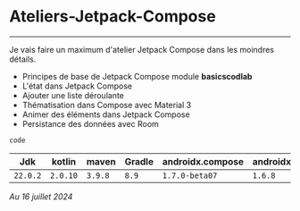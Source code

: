 # Ateliers-Jetpack-Compose
---
Je vais faire un maximum d'atelier Jetpack Compose dans les moindres détails.

- Principes de base de Jetpack Compose module **basicscodlab**
- L'état dans Jetpack Compose
- Ajouter une liste déroulante
- Thématisation dans Compose avec Material 3
- Animer des éléments dans Jetpack Compose
- Persistance des données avec Room

`code`


 Jdk      | kotlin   | maven   | Gradle | androidx.compose | androidx.compose(stable) |
----------|----------|---------|--------|------------------|---------------------|
 `22.0.2` | `2.0.10` | `3.9.8` | `8.9`  | `1.7.0-beta07`   | `1.6.8`                  |

 *Au 16 juillet 2024*

  